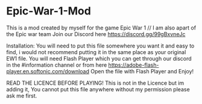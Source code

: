 # Epic-War-1-Mod
This is a mod created by myself for the game Epic War 1 // I am also apart of the Epic war team Join our Discord here https://discord.gg/99gBxvneJc

Installation: You will need to put this file somewhere you want it and easy to find, i would not recommend putting it in the same place as your original EW1 file. You will need Flash Player which you can get through our discord in the #information channel or from here https://adobe-flash-player.en.softonic.com/download Open the file with Flash Player and Enjoy!

READ THE LICENCE BEFORE PLAYING! This is not in the Licence but im adding it, You cannot put this file anywhere without my permission please ask me first.
